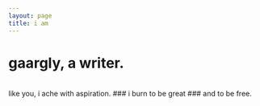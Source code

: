 ```yaml
---
layout: page
title: i am
---
```


# gaargly, a writer.
<br>
like you,
i ache with aspiration.
### i burn to be great
### and to be free.
